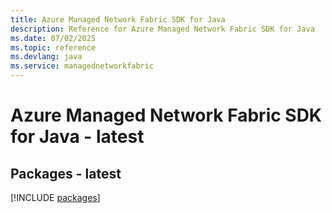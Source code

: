 ```yaml
---
title: Azure Managed Network Fabric SDK for Java
description: Reference for Azure Managed Network Fabric SDK for Java
ms.date: 07/02/2025
ms.topic: reference
ms.devlang: java
ms.service: managednetworkfabric
---
```

# Azure Managed Network Fabric SDK for Java - latest
## Packages - latest
[!INCLUDE [packages](managed-network-fabric-index.md)]